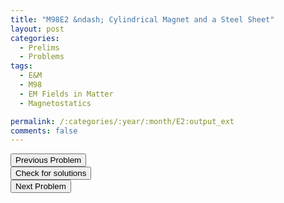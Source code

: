 ```yaml
---
title: "M98E2 &ndash; Cylindrical Magnet and a Steel Sheet"
layout: post
categories:
  - Prelims
  - Problems
tags:
  - E&M
  - M98
  - EM Fields in Matter
  - Magnetostatics

permalink: /:categories/:year/:month/E2:output_ext
comments: false
---
```

<object data="1998M2E.pdf" type="application/pdf" width="100%" height="500"></object>

<div class='navbar'>
	<div float='left'><button onclick="window.location='E1.html'" >Previous Problem</button></div>
	<div float='center'><button onclick="window.location='https://princetonprelim.com/prelim/1/'">Check for solutions</button></div>
	<div float='right'><button onclick="window.location='E3.html'" > Next Problem</button></div>
</div>
